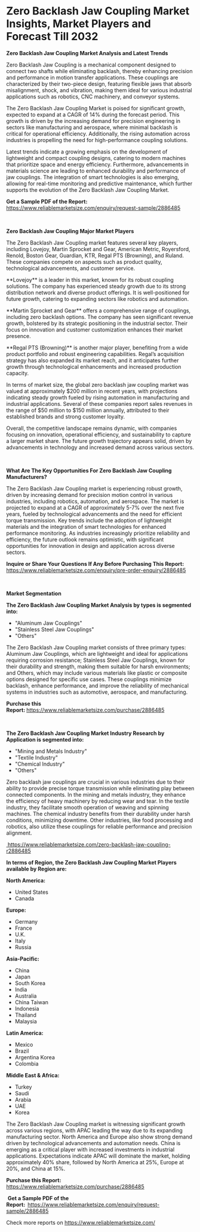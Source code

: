 <p><h1>Zero Backlash Jaw Coupling Market Insights, Market Players and Forecast Till 2032</h1></p><p><strong>Zero Backlash Jaw Coupling Market Analysis and Latest Trends</strong></p>
<p><p>Zero Backlash Jaw Coupling is a mechanical component designed to connect two shafts while eliminating backlash, thereby enhancing precision and performance in motion transfer applications. These couplings are characterized by their two-piece design, featuring flexible jaws that absorb misalignment, shock, and vibration, making them ideal for various industrial applications such as robotics, CNC machinery, and conveyor systems.</p><p>The Zero Backlash Jaw Coupling Market is poised for significant growth, expected to expand at a CAGR of 14% during the forecast period. This growth is driven by the increasing demand for precision engineering in sectors like manufacturing and aerospace, where minimal backlash is critical for operational efficiency. Additionally, the rising automation across industries is propelling the need for high-performance coupling solutions.</p><p>Latest trends indicate a growing emphasis on the development of lightweight and compact coupling designs, catering to modern machines that prioritize space and energy efficiency. Furthermore, advancements in materials science are leading to enhanced durability and performance of jaw couplings. The integration of smart technologies is also emerging, allowing for real-time monitoring and predictive maintenance, which further supports the evolution of the Zero Backlash Jaw Coupling Market.</p></p>
<p><strong>Get a Sample PDF of the Report:&nbsp;</strong> <a href="https://www.reliablemarketsize.com/enquiry/request-sample/2886485?utm_campaign=2634&utm_medium=2&utm_source=Github&utm_content=ia&utm_term=13032025&utm_id=zero-backlash-jaw-coupling">https://www.reliablemarketsize.com/enquiry/request-sample/2886485</a></p>
<p>&nbsp;</p>
<p><strong>Zero Backlash Jaw Coupling Major Market Players</strong></p>
<p><p>The Zero Backlash Jaw Coupling market features several key players, including Lovejoy, Martin Sprocket and Gear, American Metric, Royersford, Renold, Boston Gear, Guardian, KTR, Regal PTS (Browning), and Ruland. These companies compete on aspects such as product quality, technological advancements, and customer service.</p><p>**Lovejoy** is a leader in this market, known for its robust coupling solutions. The company has experienced steady growth due to its strong distribution network and diverse product offerings. It is well-positioned for future growth, catering to expanding sectors like robotics and automation.</p><p>**Martin Sprocket and Gear** offers a comprehensive range of couplings, including zero backlash options. The company has seen significant revenue growth, bolstered by its strategic positioning in the industrial sector. Their focus on innovation and customer customization enhances their market presence.</p><p>**Regal PTS (Browning)** is another major player, benefiting from a wide product portfolio and robust engineering capabilities. Regal’s acquisition strategy has also expanded its market reach, and it anticipates further growth through technological enhancements and increased production capacity.</p><p>In terms of market size, the global zero backlash jaw coupling market was valued at approximately $200 million in recent years, with projections indicating steady growth fueled by rising automation in manufacturing and industrial applications. Several of these companies report sales revenues in the range of $50 million to $150 million annually, attributed to their established brands and strong customer loyalty.</p><p>Overall, the competitive landscape remains dynamic, with companies focusing on innovation, operational efficiency, and sustainability to capture a larger market share. The future growth trajectory appears solid, driven by advancements in technology and increased demand across various sectors.</p></p>
<p>&nbsp;</p>
<p><strong>What Are The Key Opportunities For Zero Backlash Jaw Coupling Manufacturers?</strong></p>
<p><p>The Zero Backlash Jaw Coupling market is experiencing robust growth, driven by increasing demand for precision motion control in various industries, including robotics, automation, and aerospace. The market is projected to expand at a CAGR of approximately 5-7% over the next five years, fueled by technological advancements and the need for efficient torque transmission. Key trends include the adoption of lightweight materials and the integration of smart technologies for enhanced performance monitoring. As industries increasingly prioritize reliability and efficiency, the future outlook remains optimistic, with significant opportunities for innovation in design and application across diverse sectors.</p></p>
<p><strong>Inquire or Share Your Questions If Any Before Purchasing This Report:</strong> <a href="https://www.reliablemarketsize.com/enquiry/pre-order-enquiry/2886485?utm_campaign=2634&utm_medium=2&utm_source=Github&utm_content=ia&utm_term=13032025&utm_id=zero-backlash-jaw-coupling">https://www.reliablemarketsize.com/enquiry/pre-order-enquiry/2886485</a></p>
<p>&nbsp;</p>
<p><strong>Market Segmentation</strong></p>
<p><strong>The Zero Backlash Jaw Coupling Market Analysis by types is segmented into:</strong></p>
<p><ul><li>"Aluminum Jaw Couplings"</li><li>"Stainless Steel Jaw Couplings"</li><li>"Others"</li></ul></p>
<p><p>The Zero Backlash Jaw Coupling market consists of three primary types: Aluminum Jaw Couplings, which are lightweight and ideal for applications requiring corrosion resistance; Stainless Steel Jaw Couplings, known for their durability and strength, making them suitable for harsh environments; and Others, which may include various materials like plastic or composite options designed for specific use cases. These couplings minimize backlash, enhance performance, and improve the reliability of mechanical systems in industries such as automotive, aerospace, and manufacturing.</p></p>
<p><strong>Purchase this Report:&nbsp;</strong><a href="https://www.reliablemarketsize.com/purchase/2886485?utm_campaign=2634&utm_medium=2&utm_source=Github&utm_content=ia&utm_term=13032025&utm_id=zero-backlash-jaw-coupling">https://www.reliablemarketsize.com/purchase/2886485</a></p>
<p>&nbsp;</p>
<p><strong>The Zero Backlash Jaw Coupling Market Industry Research by Application is segmented into:</strong></p>
<p><ul><li>"Mining and Metals Industry"</li><li>"Textile Industry"</li><li>"Chemical Industry"</li><li>"Others"</li></ul></p>
<p><p>Zero backlash jaw couplings are crucial in various industries due to their ability to provide precise torque transmission while eliminating play between connected components. In the mining and metals industry, they enhance the efficiency of heavy machinery by reducing wear and tear. In the textile industry, they facilitate smooth operation of weaving and spinning machines. The chemical industry benefits from their durability under harsh conditions, minimizing downtime. Other industries, like food processing and robotics, also utilize these couplings for reliable performance and precision alignment.</p></p>
<p><a href="https://www.reliablemarketsize.com/zero-backlash-jaw-coupling-r2886485?utm_campaign=2634&utm_medium=2&utm_source=Github&utm_content=ia&utm_term=13032025&utm_id=zero-backlash-jaw-coupling">&nbsp;https://www.reliablemarketsize.com/zero-backlash-jaw-coupling-r2886485</a></p>
<p><strong>In terms of Region, the Zero Backlash Jaw Coupling Market Players available by Region are:</strong></p>
<p>
    <p> <strong> North America: </strong>
        <ul>
            <li>United States</li>
            <li>Canada</li>
        </ul>
        </p> 
    <p> <strong> Europe: </strong>
        <ul>
            <li>Germany</li>
            <li>France</li>
            <li>U.K.</li>
            <li>Italy</li>
            <li>Russia</li>
        </ul>
        </p> 
    <p> <strong> Asia-Pacific: </strong>
        <ul>
            <li>China</li>
            <li>Japan</li>
            <li>South Korea</li>
            <li>India</li>
            <li>Australia</li>
            <li>China Taiwan</li>
            <li>Indonesia</li>
            <li>Thailand</li>
            <li>Malaysia</li>
        </ul>
        </p> 
    <p> <strong> Latin America: </strong>
        <ul>
            <li>Mexico</li>
            <li>Brazil</li>
            <li>Argentina Korea</li>
            <li>Colombia</li>
        </ul>
        </p> 
    <p> <strong> Middle East & Africa: </strong>
        <ul>
            <li>Turkey</li>
            <li>Saudi</li>
            <li>Arabia</li>
            <li>UAE</li>
            <li>Korea</li>
        </ul>
    </p>
    </p>
<p><p>The Zero Backlash Jaw Coupling market is witnessing significant growth across various regions, with APAC leading the way due to its expanding manufacturing sector. North America and Europe also show strong demand driven by technological advancements and automation needs. China is emerging as a critical player with increased investments in industrial applications. Expectations indicate APAC will dominate the market, holding approximately 40% share, followed by North America at 25%, Europe at 20%, and China at 15%.</p></p>
<p><strong>Purchase this Report: </strong><a href="https://www.reliablemarketsize.com/purchase/2886485?utm_campaign=2634&utm_medium=2&utm_source=Github&utm_content=ia&utm_term=13032025&utm_id=zero-backlash-jaw-coupling">https://www.reliablemarketsize.com/purchase/2886485</a></p>
<p>&nbsp;<strong>Get a Sample PDF of the Report:&nbsp;&nbsp;</strong><a href="https://www.reliablemarketsize.com/enquiry/request-sample/2886485?utm_campaign=2634&utm_medium=2&utm_source=Github&utm_content=ia&utm_term=13032025&utm_id=zero-backlash-jaw-coupling">https://www.reliablemarketsize.com/enquiry/request-sample/2886485</a></p>
<p><strong></strong></p>
<p>Check more reports on <a href="https://www.reliablemarketsize.com/?utm_campaign=2634&utm_medium=2&utm_source=Github&utm_content=ia&utm_term=13032025&utm_id=zero-backlash-jaw-coupling">https://www.reliablemarketsize.com/</a></p>